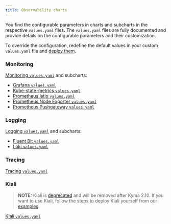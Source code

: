 ```yaml
---
title: Observability charts
---
```


You find the configurable parameters in charts and subcharts in the respective `values.yaml` files. The `values.yaml` files are fully documented and provide details on the configurable parameters and their customization.

To override the configuration, redefine the default values in your custom `values.yaml` file and [deploy them](../../04-operation-guides/operations/03-change-kyma-config-values.md).

### Monitoring

[Monitoring `values.yaml`](https://github.com/kyma-project/kyma/blob/main/resources/monitoring/values.yaml) and subcharts:

- [Grafana `values.yaml`](https://github.com/kyma-project/kyma/blob/main/resources/monitoring/charts/grafana/values.yaml)
- [Kube-state-metrics `values.yaml`](https://github.com/kyma-project/kyma/blob/main/resources/monitoring/charts/kube-state-metrics/values.yaml)
- [Prometheus Istio `values.yaml`](https://github.com/kyma-project/kyma/blob/main/resources/monitoring/charts/prometheus-istio/values.yaml)
- [Prometheus Node Exporter `values.yaml`](https://github.com/kyma-project/kyma/blob/main/resources/monitoring/charts/prometheus-node-exporter/values.yaml)
- [Prometheus Pushgateway `values.yaml`](https://github.com/kyma-project/kyma/blob/main/resources/monitoring/charts/prometheus-pushgateway/values.yaml)

### Logging

[Logging `values.yaml`](https://github.com/kyma-project/kyma/blob/main/resources/logging/values.yaml) and subcharts:

- [Fluent Bit `values.yaml`](https://github.com/kyma-project/kyma/blob/main/resources/logging/charts/fluent-bit/values.yaml)
- [Loki `values.yaml`](https://github.com/kyma-project/kyma/blob/main/resources/logging/charts/loki/values.yaml)

### Tracing

[Tracing `values.yaml`](https://github.com/kyma-project/kyma/blob/main/resources/tracing/values.yaml)

### Kiali

> **NOTE:** Kiali is [deprecated](https://kyma-project.io/blog/kiali-deprecation) and will be removed after Kyma 2.10. If you want to use Kiali, follow the steps to deploy Kiali yourself from our [examples](https://github.com/kyma-project/examples/blob/main/kiali/README.md).

[Kiali `values.yaml`](https://github.com/kyma-project/kyma/blob/master/resources/kiali/values.yaml)